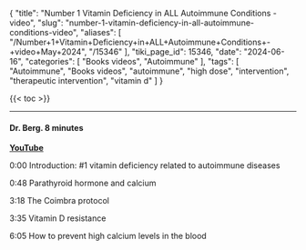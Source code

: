 {
    "title": "Number 1 Vitamin Deficiency in ALL Autoimmune Conditions - video",
    "slug": "number-1-vitamin-deficiency-in-all-autoimmune-conditions-video",
    "aliases": [
        "/Number+1+Vitamin+Deficiency+in+ALL+Autoimmune+Conditions+-+video+May+2024",
        "/15346"
    ],
    "tiki_page_id": 15346,
    "date": "2024-06-16",
    "categories": [
        "Books videos",
        "Autoimmune"
    ],
    "tags": [
        "Autoimmune",
        "Books videos",
        "autoimmune",
        "high dose",
        "intervention",
        "therapeutic intervention",
        "vitamin d"
    ]
}


{{< toc >}}

---

#### Dr. Berg. 8 minutes

 **[YouTube](https://www.youtube.com/watch?v=8KUMT9PCwhs&t=73s)** 

0:00 Introduction: #1 vitamin deficiency related to autoimmune diseases

0:48 Parathyroid hormone and calcium 

3:18 The Coimbra protocol

3:35 Vitamin D resistance

6:05 How to prevent high calcium levels in the blood